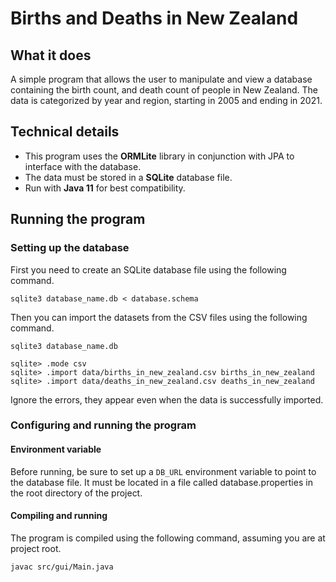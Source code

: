 # Births and Deaths in New Zealand

## What it does
A simple program that allows the user to manipulate and view a database containing the birth count, and death count of
people in New Zealand. The data is categorized by year and region, starting in 2005 and ending in 2021.

## Technical details
- This program uses the **ORMLite** library in conjunction with JPA to interface with the database.
- The data must be stored in a **SQLite** database file.
- Run with **Java 11** for best compatibility.

## Running the program
### Setting up the database
First you need to create an SQLite database file using the following command.

```shell
sqlite3 database_name.db < database.schema
```

Then you can import the datasets from the CSV files using the following command.

```shell
sqlite3 database_name.db

sqlite> .mode csv
sqlite> .import data/births_in_new_zealand.csv births_in_new_zealand
sqlite> .import data/deaths_in_new_zealand.csv deaths_in_new_zealand
```
Ignore the errors, they appear even when the data is successfully imported.

### Configuring and running the program
#### Environment variable
Before running, be sure to set up a `DB_URL` environment variable to point to the database file.
It must be located in a file called database.properties in the root directory of the project.

#### Compiling and running
The program is compiled using the following command, assuming you are at project root.

```shell
javac src/gui/Main.java
```